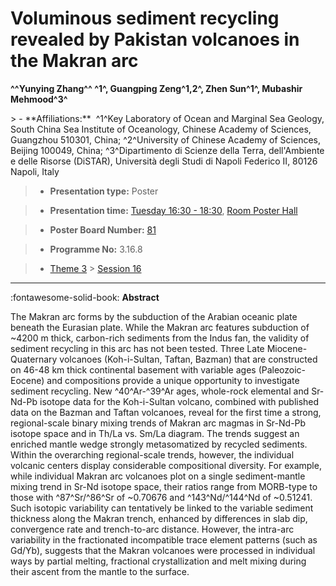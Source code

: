 # Voluminous sediment recycling revealed by Pakistan volcanoes in the Makran arc

**^^Yunying Zhang^^ ^1^, Guangping Zeng^1,2^, Zhen Sun^1^, Mubashir Mehmood^3^**

<!-- more -->> - **Affiliations:**  ^1^Key Laboratory of Ocean and Marginal Sea Geology, South China Sea Institute of Oceanology, Chinese Academy of Sciences, Guangzhou 510301, China; ^2^University of Chinese Academy of Sciences, Beijing 100049, China; ^3^Dipartimento di Scienze della Terra, dell'Ambiente e delle Risorse (DiSTAR), Università degli Studi di Napoli Federico II, 80126 Napoli, Italy

> - **Presentation type:** Poster

> - **Presentation time:** [Tuesday 16:30 - 18:30](../sessions_comparison.md#__tabbed_2_6), [Room Poster Hall](../maps_venue.md#__tabbed_1_1)

> - **Poster Board Number:** [81](../map_poster_boards.md#tuesday)

> - **Programme No:** 3.16.8

> - [Theme 3](../theme3.md) > [Session 16](../sessions/session-3-16.md)

--- 

:fontawesome-solid-book: **Abstract**

The Makran arc forms by the subduction of the Arabian oceanic plate beneath the Eurasian plate. While the Makran arc features subduction of ~4200 m thick, carbon-rich sediments from the Indus fan, the validity of sediment recycling in this arc has not been tested. Three Late Miocene-Quaternary volcanoes (Koh-i-Sultan, Taftan, Bazman) that are constructed on 46-48 km thick continental basement with variable ages (Paleozoic-Eocene) and compositions provide a unique opportunity to investigate sediment recycling. New ^40^Ar-^39^Ar ages, whole-rock elemental and Sr-Nd-Pb isotope data for the Koh-i-Sultan volcano, combined with published data on the Bazman and Taftan volcanoes, reveal for the first time a strong, regional-scale binary mixing trends of Makran arc magmas in Sr-Nd-Pb isotope space and in Th/La vs. Sm/La diagram. The trends suggest an enriched mantle wedge strongly metasomatized by recycled sediments.
Within the overarching regional-scale trends, however, the individual volcanic centers display considerable compositional diversity. For example, while individual Makran arc volcanoes plot on a single sediment-mantle mixing trend in Sr-Nd isotope space, their ratios range from MORB-type to those with ^87^Sr/^86^Sr of ~0.70676 and ^143^Nd/^144^Nd of ~0.51241. Such isotopic variability can tentatively be linked to the variable sediment thickness along the Makran trench, enhanced by differences in slab dip, convergence rate and trench-to-arc distance. However, the intra-arc variability in the fractionated incompatible trace element patterns (such as Gd/Yb), suggests that the Makran volcanoes were processed in individual ways by partial melting, fractional crystallization and melt mixing during their ascent from the mantle to the surface.

